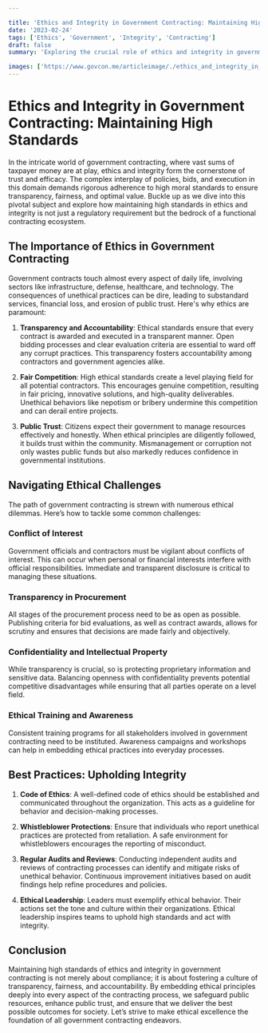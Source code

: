 ```yaml
---

title: 'Ethics and Integrity in Government Contracting: Maintaining High Standards'
date: '2023-02-24'
tags: ['Ethics', 'Government', 'Integrity', 'Contracting']
draft: false
summary: 'Exploring the crucial role of ethics and integrity in government contracting and how maintaining high standards ensures transparent, fair, and effective procurement processes. This post delves into the key aspects and benefits while uncovering best practices in the field.'

images: ['https://www.govcon.me/articleimage/./ethics_and_integrity_in_government_contracting_maintaining_high_standards.webp']
---
```


# Ethics and Integrity in Government Contracting: Maintaining High Standards

In the intricate world of government contracting, where vast sums of taxpayer money are at play, ethics and integrity form the cornerstone of trust and efficacy. The complex interplay of policies, bids, and execution in this domain demands rigorous adherence to high moral standards to ensure transparency, fairness, and optimal value. Buckle up as we dive into this pivotal subject and explore how maintaining high standards in ethics and integrity is not just a regulatory requirement but the bedrock of a functional contracting ecosystem.

## The Importance of Ethics in Government Contracting

Government contracts touch almost every aspect of daily life, involving sectors like infrastructure, defense, healthcare, and technology. The consequences of unethical practices can be dire, leading to substandard services, financial loss, and erosion of public trust. Here's why ethics are paramount:

1. **Transparency and Accountability**:
   Ethical standards ensure that every contract is awarded and executed in a transparent manner. Open bidding processes and clear evaluation criteria are essential to ward off any corrupt practices. This transparency fosters accountability among contractors and government agencies alike.

2. **Fair Competition**:
   High ethical standards create a level playing field for all potential contractors. This encourages genuine competition, resulting in fair pricing, innovative solutions, and high-quality deliverables. Unethical behaviors like nepotism or bribery undermine this competition and can derail entire projects.

3. **Public Trust**:
   Citizens expect their government to manage resources effectively and honestly. When ethical principles are diligently followed, it builds trust within the community. Mismanagement or corruption not only wastes public funds but also markedly reduces confidence in governmental institutions.

## Navigating Ethical Challenges

The path of government contracting is strewn with numerous ethical dilemmas. Here’s how to tackle some common challenges:

### Conflict of Interest

Government officials and contractors must be vigilant about conflicts of interest. This can occur when personal or financial interests interfere with official responsibilities. Immediate and transparent disclosure is critical to managing these situations.

### Transparency in Procurement

All stages of the procurement process need to be as open as possible. Publishing criteria for bid evaluations, as well as contract awards, allows for scrutiny and ensures that decisions are made fairly and objectively.

### Confidentiality and Intellectual Property

While transparency is crucial, so is protecting proprietary information and sensitive data. Balancing openness with confidentiality prevents potential competitive disadvantages while ensuring that all parties operate on a level field.

### Ethical Training and Awareness

Consistent training programs for all stakeholders involved in government contracting need to be instituted. Awareness campaigns and workshops can help in embedding ethical practices into everyday processes.

## Best Practices: Upholding Integrity

1. **Code of Ethics**:
   A well-defined code of ethics should be established and communicated throughout the organization. This acts as a guideline for behavior and decision-making processes.

2. **Whistleblower Protections**:
   Ensure that individuals who report unethical practices are protected from retaliation. A safe environment for whistleblowers encourages the reporting of misconduct.

3. **Regular Audits and Reviews**:
   Conducting independent audits and reviews of contracting processes can identify and mitigate risks of unethical behavior. Continuous improvement initiatives based on audit findings help refine procedures and policies.

4. **Ethical Leadership**:
   Leaders must exemplify ethical behavior. Their actions set the tone and culture within their organizations. Ethical leadership inspires teams to uphold high standards and act with integrity.

## Conclusion

Maintaining high standards of ethics and integrity in government contracting is not merely about compliance; it is about fostering a culture of transparency, fairness, and accountability. By embedding ethical principles deeply into every aspect of the contracting process, we safeguard public resources, enhance public trust, and ensure that we deliver the best possible outcomes for society. Let’s strive to make ethical excellence the foundation of all government contracting endeavors.